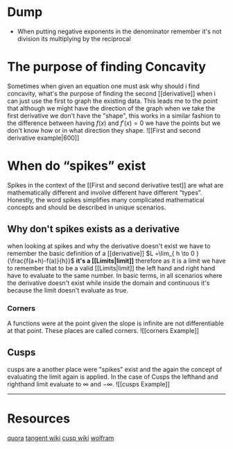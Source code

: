 
# Dump
- When putting negative exponents in the denominator remember it's not division its multiplying by the reciprocal


# The purpose of finding Concavity
Sometimes when given an equation one must ask why should i find concavity, what's the purpose of finding the second [[derivative]] when i can just use the first to graph the existing data. This leads me to the point that although we might have the direction of the graph when we take the first derivative we don't have the "shape", this works in a similar fashion to the difference between having $f(x)$ and $f'(x)=0$ we have the points but we don't know how or in what direction they shape.
![[First and second derivative example|600]]


# When do “spikes” exist 
Spikes in the context of the [[First and second derivative test]] are what are mathematically different and involve different have different “types”. Honestly, the word spikes simplifies many complicated mathematical concepts and should be described in unique scenarios.   

## Why don't spikes exists as a derivative
when looking at spikes and why the derivative doesn't exist we have to remember the basic definition of a [[derivative]] $L =\lim_{ h \to 0 } {\frac{f(a+h)-f(a)}{h}}$ **it's a [[Limits|limit]]** therefore as it is a limit we have to remember that to be a valid [[Limits|limit]] the left hand and right hand have to evaluate to the same number. In basic terms, in all scenarios where the derivative doesn't exist while inside the domain and continuous it's because the limit doesn't evaluate as true. 

### Corners 
A functions were at the point given the slope is infinite are not differentiable at that point. These places are called corners. 
![[corners Example]]

## Cusps
cusps are a another place were "spikes" exist and the again the concept of evaluating the limit again is applied. In the case of Cusps the lefthand and righthand limit evaluate to $\infty$ and $-\infty$.
![[cusps Example]]


---
# Resources 
[quora](https://www.quora.com/What-do-you-mean-by-derivative-does-not-exist-at-a-point#:~:text=If%20there%20is%20a%20discontinuity,the%20derivative%20does%20not%20exist.)
[tangent wiki](https://en.wikipedia.org/wiki/Tangent)
[cusp wiki](https://en.wikipedia.org/wiki/Cusp_(singularity))
[wolfram](https://www.wolframalpha.com/examples/mathematics/calculus-and-analysis/applications-of-calculus/cusps-and-corners/)
